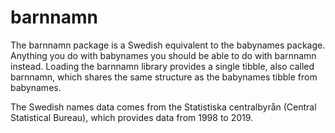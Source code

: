 # barnnamn

The barnnamn package is a Swedish equivalent to the babynames package. Anything you do with babynames you should be able to do with barnnamn instead. Loading the barnnamn library provides a single tibble, also called barnnamn, which shares the same structure as the babynames tibble from babynames.

The Swedish names data comes from the Statistiska centralbyrån (Central Statistical Bureau), which provides data from 1998 to 2019.
